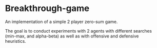 # Breakthrough-game
An implementation of a simple 2 player zero-sum game.

The goal is to conduct experiments with 2 agents with different searches (min-max, and alpha-beta) as well as with offensive and defensive heuristics.
